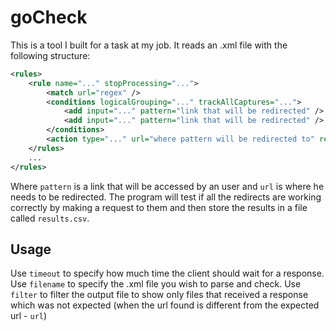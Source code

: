 # goCheck

This is a tool I built for a task at my job. It reads an .xml file with the following structure:

```xml
<rules>
    <rule name="..." stopProcessing="...">
        <match url="regex" />
        <conditions logicalGrouping="..." trackAllCaptures="...">
            <add input="..." pattern="link that will be redirected" />
            <add input="..." pattern="link that will be redirected" />
        </conditions>
        <action type="..." url="where pattern will be redirected to" redirectType="..."/>
    </rules>
    ...
</rules>
```

Where `pattern` is a link that will be accessed by an user and `url` is where he needs to be redirected. The program will test if all the redirects are working correctly by making a request to them and then store the results in a file called `results.csv`.

## Usage

Use `timeout` to specify how much time the client should wait for a response.
Use `filename` to specify the .xml file you wish to parse and check.
Use `filter` to filter the output file to show only files that received a response which was not expected (when the url found is different from the expected url - `url`)

